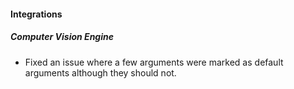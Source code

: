 #### Integrations
##### Computer Vision Engine
- Fixed an issue where a few arguments were marked as default arguments although they should not.